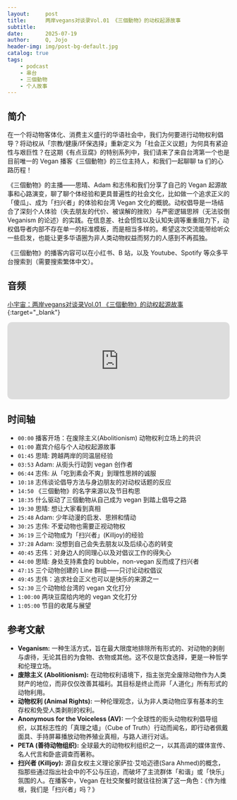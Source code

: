 ```yaml
---
layout:     post
title:      两岸vegans对谈录Vol.01 《三個動物》的动权起源故事
subtitle:   
date:       2025-07-19
author:     Q, Jojo
header-img: img/post-bg-default.jpg
catalog: true
tags:
    - podcast
    - 串台
    - 三個動物
    - 个人故事
---
```


## 简介

在一个将动物客体化、消费主义盛行的华语社会中，我们为何要进行动物权利倡导？将动权从「宗教/健康/环保选择」重新定义为「社会正义议题」为何具有紧迫性与艰巨性？在这期《有点豆腐》的特别系列中，我们请来了来自台湾第一个也是目前唯一的 Vegan 播客《三個動物》的三位主持人，和我们一起聊聊 ta 们的心路历程！



《三個動物》的主播——思晴、Adam 和志伟和我们分享了自己的 Vegan 起源故事和心路演变，聊了聊个体经验和更具普遍性的社会文化，比如做一个追求正义的「傻瓜」、成为「扫兴者」的体验和台湾 Vegan 文化的概貌。动权倡导是一场结合了深刻个人体验（失去朋友的代价、被误解的挫败）与严密逻辑思辨（无法驳倒 Veganism 的论述）的实践。在信息差、社会惯性以及认知失调等重重阻力下，动权倡导者内部不存在单一的标准模板，而是相当多样的。希望这次交流能带给听众一些启发，也能让更多华语圈为非人类动物权益而努力的人感到不再孤独。



《三個動物》的播客内容可以在小红书、B 站，以及 Youtube、Spotify 等众多平台搜索到（需要搜索繁体中文）。

## 音频

[小宇宙：两岸vegans对谈录Vol.01 《三個動物》的动权起源故事](https://www.xiaoyuzhoufm.com/episode/6870bf4b93fd2d72b8ab0b80){:target="_blank"}

<iframe allow="autoplay *; encrypted-media *; fullscreen *; clipboard-write" frameborder="0" height="175" style="width:100%;max-width:660px;overflow:hidden;border-radius:10px;" sandbox="allow-forms allow-popups allow-same-origin allow-scripts allow-storage-access-by-user-activation allow-top-navigation-by-user-activation" src="https://embed.podcasts.apple.com/cn/podcast/%E4%B8%A4%E5%B2%B8vegans%E5%AF%B9%E8%B0%88%E5%BD%95vol-01-%E4%B8%89%E5%80%8B%E5%8B%95%E7%89%A9-%E7%9A%84%E5%8A%A8%E6%9D%83%E8%B5%B7%E6%BA%90%E6%95%85%E4%BA%8B/id1794418651?i=1000718055186"></iframe>

## 时间轴 

* `00:00` 播客开场：在废除主义(Abolitionism) 动物权利立场上的共识
* `01:00` 嘉宾介绍与个人动权起源故事
* `01:45` 思晴: 跨越两岸的同温层经验
* `03:53` Adam: 从街头行动到 vegan 创作者
* `06:44` 志伟: 从「吃到素会不爽」到理性思辨的诚服
* `10:18` 志伟谈论倡导方法与身边朋友的对动权话题的反应
* `14:50` 《三個動物》的名字来源以及节目构思
* `18:35` 什么驱动了三個動物从自己成为 vegan 到踏上倡导之路
* `19:30` 思晴: 想让大家看到真相
* `25:48` Adam: 少年动漫的启发、思辨和情动
* `30:25` 志伟: 不爱动物也需要正视动物权
* `36:19` 三个动物成为「扫兴者」(Killjoy)的经验
* `37:28` Adam: 没想到自己会失去朋友以及后续心态的转变
* `40:45` 志伟：对身边人的同理心以及对倡议工作的得失心
* `44:00` 思晴: 身处支持素食的 bubble，non-vegan 反而成了扫兴者
* `47:15` 三个动物创建的 Line 群组——只讨论动权倡议
* `49:45` 志伟：追求社会正义也可以是快乐的来源之一
* `52:30` 三个动物给台湾的 vegan 文化打分
* `1:00:00` 两块豆腐给内地的 vegan 文化打分
* `1:05:00` 节目的收尾与展望

## 参考文献

- **Veganism:** 一种生活方式，旨在最大限度地排除所有形式的、对动物的剥削与虐待，无论其目的为食物、衣物或其他。这不仅是饮食选择，更是一种哲学和伦理立场。
- **废除主义 (Abolitionism):** 在动物权利语境下，指主张完全废除动物作为人类财产的地位，而非仅仅改善其福利。其目标是终止而非「人道化」所有形式的动物利用。
- **动物权利 (Animal Rights):** 一种伦理观念，认为非人类动物应享有基本的生存权和免受人类剥削的权利。
- **Anonymous for the Voiceless (AV):** 一个全球性的街头动物权利倡导组织，以其标志性的「真理之墙」（Cube of Truth）行动而闻名，即行动者佩戴面具、手持屏幕播放动物养殖业真相，与路人进行对话。
- **PETA (善待动物组织):** 全球最大的动物权利组织之一，以其高调的媒体宣传、名人代言和卧底调查而著称。
- **扫兴者 (Killjoy):** 源自女权主义理论家萨拉·艾哈迈德(Sara Ahmed)的概念，指那些通过指出社会中的不公与压迫，而破坏了主流群体「和谐」或「快乐」氛围的人。在播客中，Vegan 在社交聚餐时就往往扮演了这一角色：《作为维根，我们是「扫兴者」吗？》
